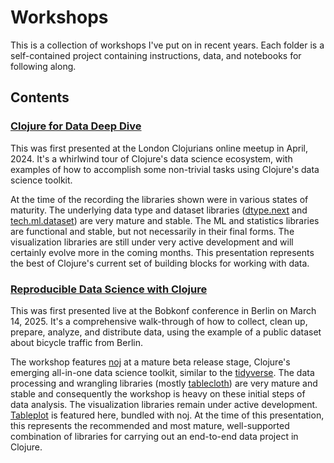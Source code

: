 # Workshops

This is a collection of workshops I've put on in recent years. Each folder is a self-contained project containing instructions, data, and notebooks for following along.

## Contents

### [Clojure for Data Deep Dive](./london_clojurians_april_2024/README.md)

This was first presented at the London Clojurians online meetup in April, 2024. It's a whirlwind tour of Clojure's data science ecosystem, with examples of how to accomplish some non-trivial tasks using Clojure's data science toolkit.

At the time of the recording the libraries shown were in various states of maturity. The underlying data type and dataset libraries ([dtype.next](https://github.com/cnuernber/dtype-next/tree/master) and [tech.ml.dataset](https://github.com/techascent/tech.ml.dataset)) are very mature and stable. The ML and statistics libraries are functional and stable, but not necessarily in their final forms. The visualization libraries are still under very active development and will certainly evolve more in the coming months. This presentation represents the best of Clojure's current set of building blocks for working with data.

### [Reproducible Data Science with Clojure](./bobkonf_2025/README.md)

This was first presented live at the Bobkonf conference in Berlin on March 14, 2025. It's a comprehensive walk-through of how to collect, clean up, prepare, analyze, and distribute data, using the example of a public dataset about bicycle traffic from Berlin.

The workshop features [noj](https://github.com/scicloj/noj) at a mature beta release stage, Clojure's emerging all-in-one data science toolkit, similar to the [tidyverse](https://www.tidyverse.org). The data processing and wrangling libraries (mostly [tablecloth](https://github.com/scicloj/tablecloth)) are very mature and stable and consequently the workshop is heavy on these initial steps of data analysis. The visualization libraries remain under active development. [Tableplot](https://github.com/scicloj/tableplot) is featured here, bundled with noj. At the time of this presentation, this represents the recommended and most mature, well-supported combination of libraries for carrying out an end-to-end data project in Clojure.
